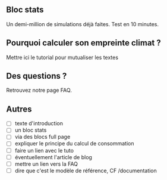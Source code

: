 ## Bloc stats

Un demi-million de simulations déjà faites. Test en 10 minutes.

## Pourquoi calculer son empreinte climat ?

Mettre ici le tutorial pour mutualiser les textes

## Des questions ?

Retrouvez notre page FAQ.

## Autres

-   [ ] texte d'introduction
-   [ ] un bloc stats
-   [ ] via des blocs full page
-   [ ] expliquer le principe du calcul de consommation
-   [ ] faire un lien avec le tuto
-   [ ] éventuellement l'article de blog
-   [ ] mettre un lien vers la FAQ
-   [ ] dire que c'est le modèle de référence, CF /documentation
